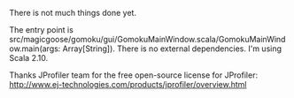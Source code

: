 There is not much things done yet.

The entry point is src/magicgoose/gomoku/gui/GomokuMainWindow.scala/GomokuMainWindow.main(args: Array[String]). There is no external dependencies. I'm using Scala 2.10.

Thanks JProfiler team for the free open-source license for JProfiler:
http://www.ej-technologies.com/products/jprofiler/overview.html